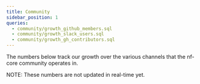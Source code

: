 ```yaml
---
title: Community
sidebar_position: 1
queries:
  - community/growth_github_members.sql
  - community/growth_slack_users.sql
  - community/growth_gh_contributors.sql
---
```


The numbers below track our growth over the various channels that the nf-core community operates in.

NOTE: These numbers are not updated in real-time yet.

<BigValue 
  data={community_growth_github_members} 
  value=members
  title="GitHub Organisation Members"
  sparkline=month
  comparison=growth_rate
  comparisonFmt=pct1
  comparisonTitle="vs. Last Month"
  link="/community/github"
/>

<BigValue 
  data={community_growth_slack_users}
  value=members
  title="Slack Users"
  sparkline=month
  comparison=growth_rate
  comparisonFmt=pct1
  comparisonTitle="vs. Last Month"
  link='/community/slack'
/>

<!-- TODO Make this over time -->

<BigValue 
  data={community_growth_gh_contributors}
  value=members
  title="GitHub Contributors"
  link="/community/github"
/>

<!-- TODO Add Twitter followers -->
